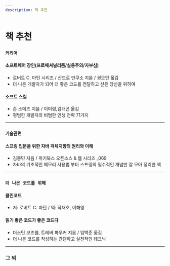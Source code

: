 ```yaml
---
description: 책 추천
---
```


# 책 추천


### `커리어`
#### 소프트웨어 장인(프로페셔널리즘/실용주의/자부심)
- 로버트 C. 마틴 시리즈 / 산드로 만쿠소 지음 / 권오인 옮김
- 더 나은 개발자가 되어 더 좋은 코드를 전달하고 싶은 당신을 위하여

#### 소프트 스킬
- 존 소메즈 지음 / 이미령,김태곤 옮김
- 평범한 개발자의 비범한 인생 전략 71가지

---


### `기술관련`

#### 스프링 입문을 위한 자바 객체지향의 원리와 이해
- 김종민 지음 / 위키북스 오픈소스 & 웹 시리즈 _069
- 자바의 기초적인 메모리 사용법 부터 스프링의 필수적인 개념만 잘 모아 정리한 책

--- 


### `더 나은 코드를 위해`
#### 클린코드
- 저: 로버트 C. 마틴 / 역: 작재호, 이해영 

#### 읽기 좋은 코드가 좋은 코드다
- 더스틴 보즈웰, 트레버 파우커 지음 / 임백준 옮김
- 더 나은 코드를 작성하는 간단하고 실전적인 테크닉

---


### 그 외
